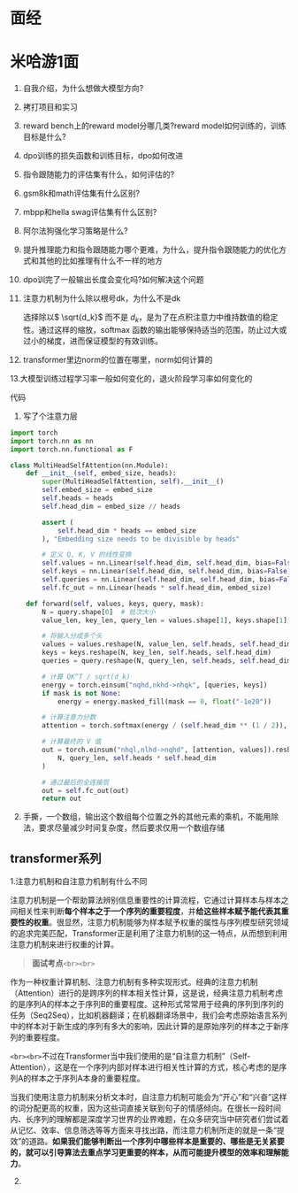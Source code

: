 # 面经

# 米哈游1面

1. 自我介绍，为什么想做大模型方向?
2. 拷打项目和实习
3. reward bench上的reward model分哪几类?reward model如何训练的，训练目标是什么?
4. dpo训练的损失函数和训练目标，dpo如何改进
5. 指令跟随能力的评估集有什么，如何评估的?
6. gsm8k和math评估集有什么区别?
7. mbpp和hella swag评估集有什么区别?
8. 阿尔法狗强化学习策略是什么?
9. 提升推理能力和指令跟随能力哪个更难，为什么，提升指令跟随能力的优化方式和其他的比如推理有什么不一样的地方
10. dpo训完了一般输出长度会变化吗?如何解决这个问题
11. 注意力机制为什么除以根号dk，为什么不是dk

    选择除以$ \sqrt{d_k}$ 而不是 $d_k$，是为了在点积注意力中维持数值的稳定性。通过这样的缩放，softmax 函数的输出能够保持适当的范围，防止过大或过小的梯度，进而保证模型的有效训练。
12. transformer里边norm的位置在哪里，norm如何计算的

13.大模型训练过程学习率一般如何变化的，退火阶段学习率如何变化的

代码

1. 写了个注意力层

```python
import torch
import torch.nn as nn
import torch.nn.functional as F

class MultiHeadSelfAttention(nn.Module):
    def __init__(self, embed_size, heads):
        super(MultiHeadSelfAttention, self).__init__()
        self.embed_size = embed_size
        self.heads = heads
        self.head_dim = embed_size // heads

        assert (
            self.head_dim * heads == embed_size
        ), "Embedding size needs to be divisible by heads"

        # 定义 Q, K, V 的线性变换
        self.values = nn.Linear(self.head_dim, self.head_dim, bias=False)
        self.keys = nn.Linear(self.head_dim, self.head_dim, bias=False)
        self.queries = nn.Linear(self.head_dim, self.head_dim, bias=False)
        self.fc_out = nn.Linear(heads * self.head_dim, embed_size)

    def forward(self, values, keys, query, mask):
        N = query.shape[0]  # 批次大小
        value_len, key_len, query_len = values.shape[1], keys.shape[1], query.shape[1]

        # 将输入分成多个头
        values = values.reshape(N, value_len, self.heads, self.head_dim)
        keys = keys.reshape(N, key_len, self.heads, self.head_dim)
        queries = query.reshape(N, query_len, self.heads, self.head_dim)

        # 计算 QK^T / sqrt(d_k)
        energy = torch.einsum("nqhd,nkhd->nhqk", [queries, keys])
        if mask is not None:
            energy = energy.masked_fill(mask == 0, float("-1e20"))

        # 计算注意力分数
        attention = torch.softmax(energy / (self.head_dim ** (1 / 2)), dim=3)

        # 计算最终的 V 值
        out = torch.einsum("nhql,nlhd->nqhd", [attention, values]).reshape(
            N, query_len, self.heads * self.head_dim
        )

        # 通过最后的全连接层
        out = self.fc_out(out)
        return out
```

2. 手撕，一个数组，输出这个数组每个位置之外的其他元素的乘机，不能用除法，要求尽量减少时间复杂度，然后要求仅用一个数组存储

## transformer系列

1.注意力机制和自注意力机制有什么不同

注意力机制是一个帮助算法辨别信息重要性的计算流程，它通过计算样本与样本之间相关性来判断**每个样本之于一个序列的重要程度**，并**给这些样本赋予能代表其重要性的权重**。很显然，注意力机制能够为样本赋予权重的属性与序列模型研究领域的追求完美匹配，Transformer正是利用了注意力机制的这一特点，从而想到利用注意力机制来进行权重的计算。

> **面试考点**`<br><br>`

作为一种权重计算机制、注意力机制有多种实现形式。经典的注意力机制（Attention）进行的是跨序列的样本相关性计算，这是说，经典注意力机制考虑的是序列A的样本之于序列B的重要程度。这种形式常常用于经典的序列到序列的任务（Seq2Seq），比如机器翻译；在机器翻译场景中，我们会考虑原始语言系列中的样本对于新生成的序列有多大的影响，因此计算的是原始序列的样本之于新序列的重要程度。

`<br><br>`不过在Transformer当中我们使用的是“自注意力机制”（Self-Attention），这是在一个序列内部对样本进行相关性计算的方式，核心考虑的是序列A的样本之于序列A本身的重要程度。

当我们使用注意力机制来分析文本时，自注意力机制可能会为“开心”和“兴奋”这样的词分配更高的权重，因为这些词直接关联到句子的情感倾向。在很长一段时间内、长序列的理解都是深度学习世界的业界难题，在众多研究当中研究者们尝试着从记忆、效率、信息筛选等等方面来寻找出路，而注意力机制所走的就是一条“提效”的道路。**如果我们能够判断出一个序列中哪些样本是重要的、哪些是无关紧要的，就可以引导算法去重点学习更重要的样本，从而可能提升模型的效率和理解能力**。

2.
